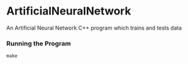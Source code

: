 # ArtificialNeuralNetwork
An Artificial Neural Network C++ program which trains and tests data

### Running the Program
```
make 
```
